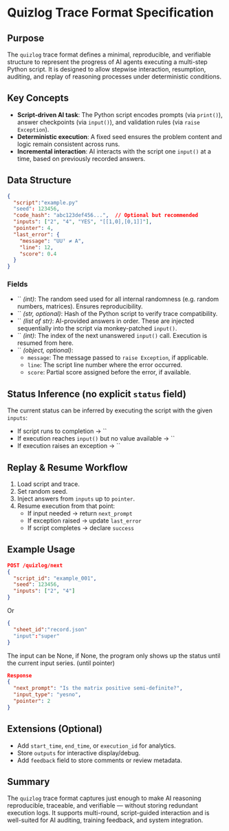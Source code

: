 # Quizlog Trace Format Specification

## Purpose

The `quizlog` trace format defines a minimal, reproducible, and verifiable structure to represent the progress of AI agents executing a multi-step Python script. It is designed to allow stepwise interaction, resumption, auditing, and replay of reasoning processes under deterministic conditions.

## Key Concepts

- **Script-driven AI task**: The Python script encodes prompts (via `print()`), answer checkpoints (via `input()`), and validation rules (via `raise Exception`).
- **Deterministic execution**: A fixed seed ensures the problem content and logic remain consistent across runs.
- **Incremental interaction**: AI interacts with the script one `input()` at a time, based on previously recorded answers.

## Data Structure

```json record.json
{
  "script":"example.py"
  "seed": 123456,
  "code_hash": "abc123def456...",  // Optional but recommended
  "inputs": ["2", "4", "YES", "[[1,0],[0,1]]"],
  "pointer": 4,
  "last_error": {
    "message": "UUᵀ ≠ A",
    "line": 12,
    "score": 0.4
  }
}
```

### Fields

- \`\` *(int)*: The random seed used for all internal randomness (e.g. random numbers, matrices). Ensures reproducibility.
- \`\` *(str, optional)*: Hash of the Python script to verify trace compatibility.
- \`\` *(list of str)*: AI-provided answers in order. These are injected sequentially into the script via monkey-patched `input()`.
- \`\` *(int)*: The index of the next unanswered `input()` call. Execution is resumed from here.
- \`\` *(object, optional)*:
  - `message`: The message passed to `raise Exception`, if applicable.
  - `line`: The script line number where the error occurred.
  - `score`: Partial score assigned before the error, if available.

## Status Inference (no explicit `status` field)

The current status can be inferred by executing the script with the given `inputs`:

- If script runs to completion → \`\`
- If execution reaches `input()` but no value available → \`\`
- If execution raises an exception → \`\`

## Replay & Resume Workflow

1. Load script and trace.
2. Set random seed.
3. Inject answers from `inputs` up to `pointer`.
4. Resume execution from that point:
   - If input needed → return `next_prompt`
   - If exception raised → update `last_error`
   - If script completes → declare `success`

## Example Usage

```json
POST /quizlog/next
{
  "script_id": "example_001",
  "seed": 123456,
  "inputs": ["2", "4"]
}
```
Or
```json
{
  "sheet_id":"record.json"
  "input":"super"
}
```
The input can be None, if None, the program only shows up the status until the current input series. (until pointer)

```json
Response
{
  "next_prompt": "Is the matrix positive semi-definite?",
  "input_type": "yesno",
  "pointer": 2
}
```

## Extensions (Optional)

- Add `start_time`, `end_time`, or `execution_id` for analytics.
- Store `outputs` for interactive display/debug.
- Add `feedback` field to store comments or review metadata.

## Summary

The `quizlog` trace format captures just enough to make AI reasoning reproducible, traceable, and verifiable — without storing redundant execution logs. It supports multi-round, script-guided interaction and is well-suited for AI auditing, training feedback, and system integration.

